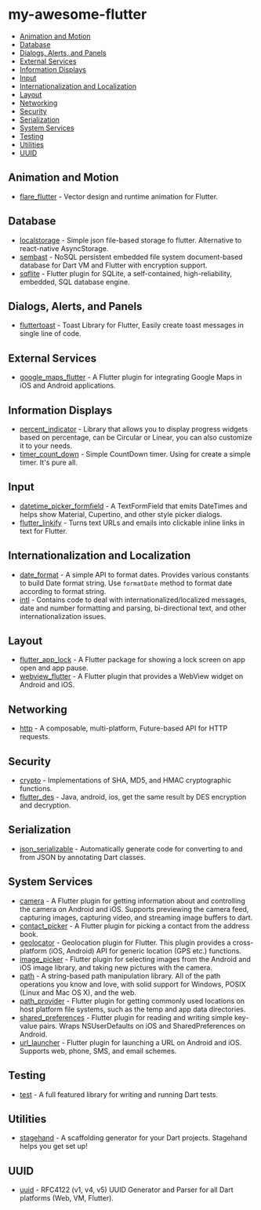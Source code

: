 # my-awesome-flutter

- [Animation and Motion](#animation-and-motion)
- [Database](#database)
- [Dialogs, Alerts, and Panels](#dialogs-alerts-and-panels)
- [External Services](#external-services)
- [Information Displays](#information-displays)
- [Input](#input)
- [Internationalization and Localization](#internationalization-and-localization)
- [Layout](#layout)
- [Networking](#networking)
- [Security](#security)
- [Serialization](#serialization)
- [System Services](#system-services)
- [Testing](#testing)
- [Utilities](#utilities)
- [UUID](#uuid)

## Animation and Motion

* [flare_flutter](https://pub.dev/packages/flare_flutter) - Vector design and runtime animation for Flutter.

## Database

* [localstorage](https://pub.dev/packages/localstorage) - Simple json file-based storage fo flutter. Alternative to react-native AsyncStorage.
* [sembast](https://pub.dev/packages/sembast) - NoSQL persistent embedded file system document-based database for Dart VM and Flutter with encryption support.
* [sqflite](https://pub.dev/packages/sqflite) - Flutter plugin for SQLite, a self-contained, high-reliability, embedded, SQL database engine.

## Dialogs, Alerts, and Panels

* [fluttertoast](https://pub.dev/packages/fluttertoast) - Toast Library for Flutter, Easily create toast messages in single line of code.

## External Services

* [google_maps_flutter](https://pub.dev/packages/google_maps_flutter) - A Flutter plugin for integrating Google Maps in iOS and Android applications.

## Information Displays

* [percent_indicator](https://pub.dev/packages/percent_indicator) - Library that allows you to display progress widgets based on percentage, can be Circular or Linear, you can also customize it to your needs.
* [timer_count_down](https://pub.dev/packages/timer_count_down) - Simple CountDown timer. Using for create a simple timer. It's pure all.

## Input

* [datetime_picker_formfield](https://pub.dev/packages/datetime_picker_formfield) - A TextFormField that emits DateTimes and helps show Material, Cupertino, and other style picker dialogs.
* [flutter_linkify](https://pub.dev/packages/flutter_linkify) - Turns text URLs and emails into clickable inline links in text for Flutter.

## Internationalization and Localization

* [date_format](https://pub.dev/packages/date_format) - A simple API to format dates. Provides various constants to build Date format string. Use `formatDate` method to format date according to format string.
* [intl](https://pub.dev/packages/intl) - Contains code to deal with internationalized/localized messages, date and number formatting and parsing, bi-directional text, and other internationalization issues.

## Layout

* [flutter_app_lock](https://pub.dev/packages/flutter_app_lock) - A Flutter package for showing a lock screen on app open and app pause.
* [webview_flutter](https://pub.dev/packages/webview_flutter) - A Flutter plugin that provides a WebView widget on Android and iOS.

## Networking

* [http](https://pub.dev/packages/http) - A composable, multi-platform, Future-based API for HTTP requests.

## Security

* [crypto](https://pub.dev/packages/crypto) - Implementations of SHA, MD5, and HMAC cryptographic functions.
* [flutter_des](https://pub.dev/packages/flutter_des) - Java, android, ios, get the same result by DES encryption and decryption.

## Serialization

* [json_serializable](https://pub.dev/packages/json_serializable) - Automatically generate code for converting to and from JSON by annotating Dart classes.

## System Services

* [camera](https://pub.dev/packages/camera) - A Flutter plugin for getting information about and controlling the camera on Android and iOS. Supports previewing the camera feed, capturing images, capturing video, and streaming image buffers to dart.
* [contact_picker](https://pub.dev/packages/contact_picker) - A Flutter plugin for picking a contact from the address book.
* [geolocator](https://pub.dev/packages/geolocator) - Geolocation plugin for Flutter. This plugin provides a cross-platform (iOS, Android) API for generic location (GPS etc.) functions.
* [image_picker](https://pub.dev/packages/image_picker) - Flutter plugin for selecting images from the Android and iOS image library, and taking new pictures with the camera.
* [path](https://pub.dev/packages/path) - A string-based path manipulation library. All of the path operations you know and love, with solid support for Windows, POSIX (Linux and Mac OS X), and the web.
* [path_provider](https://pub.dev/packages/path_provider) - Flutter plugin for getting commonly used locations on host platform file systems, such as the temp and app data directories.
* [shared_preferences](https://pub.dev/packages/shared_preferences) - Flutter plugin for reading and writing simple key-value pairs. Wraps NSUserDefaults on iOS and SharedPreferences on Android.
* [url_launcher](https://pub.dev/packages/url_launcher) - Flutter plugin for launching a URL on Android and iOS. Supports web, phone, SMS, and email schemes.

## Testing

* [test](https://pub.dev/packages/test) - A full featured library for writing and running Dart tests.

## Utilities

* [stagehand](https://pub.dev/packages/stagehand) - A scaffolding generator for your Dart projects. Stagehand helps you get set up!

## UUID

* [uuid](https://pub.dev/packages/uuid) - RFC4122 (v1, v4, v5) UUID Generator and Parser for all Dart platforms (Web, VM, Flutter).
